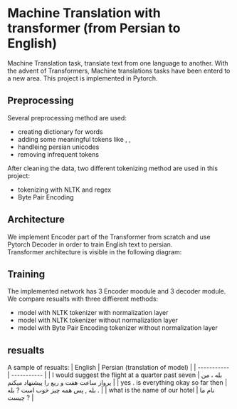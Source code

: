# Machine Translation with transformer (from Persian to English)
Machine Translation task, translate text from one language to another. With the advent of Transformers, Machine translations tasks have been enterd to a new area.
This project is implemented in Pytorch.

## Preprocessing
Several preprocessing method are used:
- creating dictionary for words
- adding some meaningful tokens like <SOS>, <EOF>, <PAD>
- handleing persian unicodes
- removing infrequent tokens 

 After cleaning the data, two different tokenizing method are used in this project:
- tokenizing with NLTK and regex
- Byte Pair Encoding

## Architecture
We implement Encoder part of the Transformer from scratch and use Pytorch Decoder in order to train English text to persian.<br/>
Transformer architecture is visible in the following diagram:


## Training

The implemented network has 3 Encoder moodule and 3 decoder module.<br/>
We compare resualts with three diffierent methods:
  
- model with NLTK tokenizer with normalization layer
- model with NLTK tokenizer without normalization layer
- model with Byte Pair Encoding tokenizer without normalization layer

## resualts

A sample of resualts:
| English      | Persian (translation of model)  |
| ----------- | ----------- |
| I would suggest the flight at a quarter past seven   |      بله ، من پرواز ساعت هفت و ربع را پیشنهاد میکنم   |
| yes . is everything okay so far then    |  بله , پس همه چیز خوب است ? بله .        |
| what is the name of our hotel    | نام ما چیست ?     |
  
